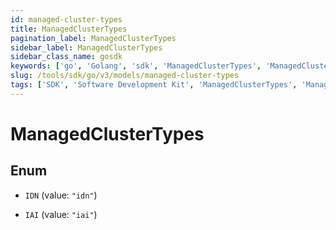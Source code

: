 ```yaml
---
id: managed-cluster-types
title: ManagedClusterTypes
pagination_label: ManagedClusterTypes
sidebar_label: ManagedClusterTypes
sidebar_class_name: gosdk
keywords: ['go', 'Golang', 'sdk', 'ManagedClusterTypes', 'ManagedClusterTypes'] 
slug: /tools/sdk/go/v3/models/managed-cluster-types
tags: ['SDK', 'Software Development Kit', 'ManagedClusterTypes', 'ManagedClusterTypes']
---
```


# ManagedClusterTypes

## Enum


* `IDN` (value: `"idn"`)

* `IAI` (value: `"iai"`)


